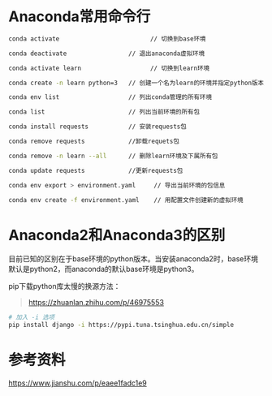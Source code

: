 # Anaconda常用命令行

```bash
conda activate                         // 切换到base环境

conda deactivate                 // 退出anaconda虚拟环境

conda activate learn                   // 切换到learn环境

conda create -n learn python=3   // 创建一个名为learn的环境并指定python版本为3(的最新版本)

conda env list                   // 列出conda管理的所有环境

conda list                       // 列出当前环境的所有包

conda install requests           // 安装requests包

conda remove requests            //卸载requets包

conda remove -n learn --all      // 删除learn环境及下属所有包

conda update requests            //更新requests包

conda env export > environment.yaml     // 导出当前环境的包信息

conda env create -f environment.yaml    // 用配置文件创建新的虚拟环境
```

# Anaconda2和Anaconda3的区别

目前已知的区别在于base环境的python版本。当安装anaconda2时，base环境默认是python2，而anaconda的默认base环境是python3。

pip下载python库太慢的换源方法：
> https://zhuanlan.zhihu.com/p/46975553

```bash
# 加入 -i 选项
pip install django -i https://pypi.tuna.tsinghua.edu.cn/simple
```

# 参考资料

https://www.jianshu.com/p/eaee1fadc1e9
